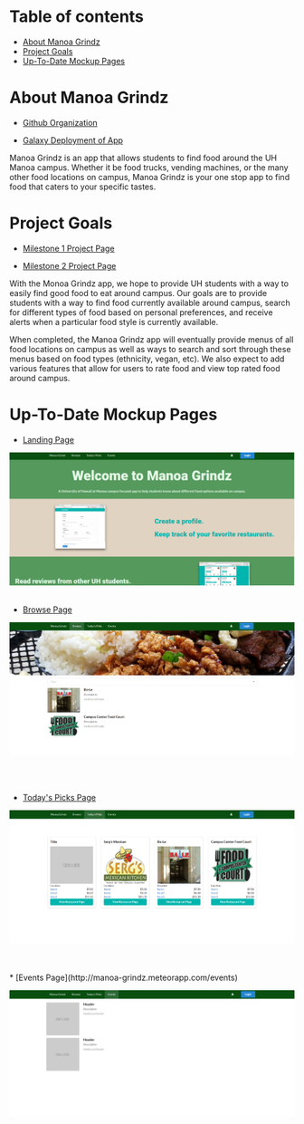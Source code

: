 # Table of contents

* [About Manoa Grindz](#about-manoa-grindz)
* [Project Goals](#project-goals)
* [Up-To-Date Mockup Pages](#up-to-date-mockup-pages)

# About Manoa Grindz

* [Github Organization](https://github.com/manoa-grindz)

* [Galaxy Deployment of App](http://manoa-grindz.meteorapp.com/)

Manoa Grindz is an app that allows students to find food around the UH Manoa campus. Whether it be food trucks, vending machines, or the many other food locations on campus, Manoa Grindz is your one stop app to find food that caters to your specific tastes. 


# Project Goals

* [Milestone 1 Project Page](https://github.com/manoa-grindz/manoa-grindz/projects/1)

* [Milestone 2 Project Page](https://github.com/manoa-grindz/manoa-grindz/projects/2)

With the Monoa Grindz app, we hope to provide UH students with a way to easily find good food to eat around campus. Our goals are to provide students with a way to find food currently available around campus, search for different types of food based on personal preferences, and receive alerts when a particular food style is currently available. 

When completed, the Manoa Grindz app will eventually provide menus of all food locations on campus as well as ways to search and sort through these menus based on food types (ethnicity, vegan, etc). We also expect to add various features that allow for users to rate food and view top rated food around campus. 


# Up-To-Date Mockup Pages

* [Landing Page](http://manoa-grindz.meteorapp.com/)

![](images/landing.png)
<br />
<br />
* [Browse Page](http://manoa-grindz.meteorapp.com/browse)
 
![](images/browse.png)

<br />
<br />

* [Today's Picks Page](http://manoa-grindz.meteorapp.com/today)
 
![](images/todayspicks.png)

<br />
<br />
* [Events Page](http://manoa-grindz.meteorapp.com/events)

![](images/events.png)


